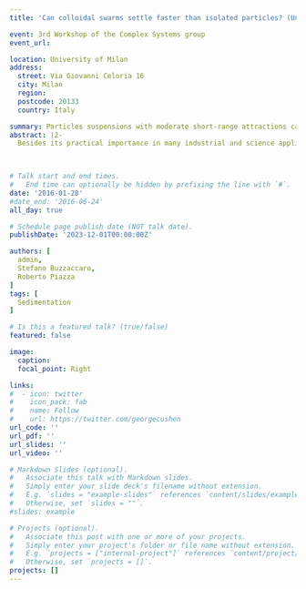 ```yaml
---
title: 'Can colloidal swarms settle faster than isolated particles? (Unimi)'

event: 3rd Workshop of the Complex Systems group
event_url: 

location: University of Milan
address:
  street: Via Giovanni Celoria 16
  city: Milan
  region: 
  postcode: 20133
  country: Italy

summary: Particles suspensions with moderate short-range attractions can settle faster than a single particle.
abstract: |2-
  Besides its practical importance in many industrial and science applications, sedimentation has been highly influential in the development of statistical physics too, thanks to the celebrated experiments by Perrin. By experimenting on model colloids where depletion forces can be carefully tuned and quantified, we show that attractive interactions consistently “promote” particle settling. For a suspension of hard spheres, the settling velocity decreases with particle volume fraction $\phi$, whereas, in presence of strong attractive forces, in a moderately concentrated dispersion it can even exceed its single-particle value. At larger $\phi$, however, hydrodynamic hindrance eventually takes over. Hence, $v(\phi)$ actually displays a nonmonotonic trend that may threaten the stability of the settling front to thermal perturbations. Finally, by discussing the case of BLGA protein, we show that these results are relevant to the investigation of protein association effects by ultracentrifugation.
  


# Talk start and end times.
#   End time can optionally be hidden by prefixing the line with `#`.
date: '2016-01-28'
#date_end: '2016-06-24'
all_day: true

# Schedule page publish date (NOT talk date).
publishDate: '2023-12-01T00:00:00Z'

authors: [
  admin,
  Stefano Buzzaccaro,
  Roberto Piazza
]
tags: [
  Sedimentation
]

# Is this a featured talk? (true/false)
featured: false

image:
  caption:
  focal_point: Right

links:
#  - icon: twitter
#    icon_pack: fab
#    name: Follow
#    url: https://twitter.com/georgecushen
url_code: ''
url_pdf: ''
url_slides: ''
url_video: ''

# Markdown Slides (optional).
#   Associate this talk with Markdown slides.
#   Simply enter your slide deck's filename without extension.
#   E.g. `slides = "example-slides"` references `content/slides/example-slides.md`.
#   Otherwise, set `slides = ""`.
#slides: example

# Projects (optional).
#   Associate this post with one or more of your projects.
#   Simply enter your project's folder or file name without extension.
#   E.g. `projects = ["internal-project"]` references `content/project/deep-learning/index.md`.
#   Otherwise, set `projects = []`.
projects: []
---
```

